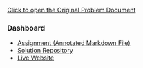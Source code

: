 [Click to open the Original Problem Document](https://docs.google.com/document/d/17CmWuHxQQx7bZJZfeFFQ_SLzH3pZSNFM2aR5K1HnhCE/edit)

### Dashboard
- [Assignment (Annotated Markdown File)](./Assignment.md)
- [Solution Repository](https://github.com/metacube-manthan-rajoria/GET_003_Chapter_001/tree/Chapter_006)
- [Live Website](https://metacube-manthan-rajoria.github.io/GET_003_Chapter_001/)